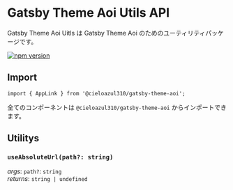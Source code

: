 # Gatsby Theme Aoi Utils API

Gatsby Theme Aoi Uitls は Gatsby Theme Aoi のためのユーティリティパッケージです。

[![npm version](https://badge.fury.io/js/@cieloazul310%2Fgatsby-theme-aoi-utils.svg)](https://badge.fury.io/js/@cieloazul310%2Fgatsby-theme-aoi-utils)

## Import

```tsx
import { AppLink } from '@cieloazul310/gatsby-theme-aoi';
```

全てのコンポーネントは `@cieloazul310/gatsby-theme-aoi` からインポートできます。

## Utilitys

### `useAbsoluteUrl(path?: string)`

*args*: `path?`: `string`  
*returns*: `string | undefined`

